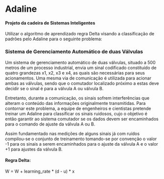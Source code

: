 # Adaline

#### Projeto da cadeira de Sistemas Inteligentes

Utilizar o algoritmo de aprendizado regra Delta visando a classificação de padrões pelo
Adaline para o seguinte problema:



### Sistema de Gerenciamento Automático de duas Válvulas

Um sistema de gerenciamento automático de duas válvulas, situado a 500 metros de um processo
industrial, envia um sinal codificado constituído de quatro grandezas x1, x2, x3 e x4, as quais
são necessárias para seus acionamentos. Uma mesma via de comunicação é utilizada para acionar 
ambas as válvulas, sendo que o comutador localizado próximo a estas deve decidir se o sinal é
para a válvula A ou válvula B.

Entretanto, durante a comunicação, os sinais sofrem interferências que alteram o conteúdo das
informações originalmente transmitidas. Para contornar este problema, a equipe de engenheiros
e cientistas pretende treinar um Adaline para classificar os sinais ruidosos, cujo o objetivo
é então garantir ao sistema comutador se os dados devem ser encaminhados para o comando de 
ajuste da válvula A ou B.

Assim fundamentado nas medições de alguns sinais já com ruídos compilou-se o conjunto de
treinamento tomando-se por convenção o valor -1 para os sinais a serem encaminhados para o
ajuste da válvula A e o valor +1 para ajustes da válvula B.




#### Regra Delta:

W = W + learning_rate * (d - u) * x

